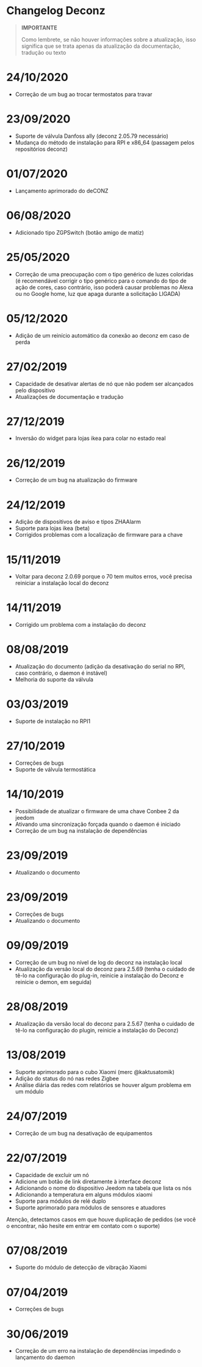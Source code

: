 # Changelog Deconz

>**IMPORTANTE**
>
>Como lembrete, se não houver informações sobre a atualização, isso significa que se trata apenas da atualização da documentação, tradução ou texto

# 24/10/2020

- Correção de um bug ao trocar termostatos para travar

# 23/09/2020

- Suporte de válvula Danfoss ally (deconz 2.05.79 necessário)
- Mudança do método de instalação para RPI e x86_64 (passagem pelos repositórios deconz)

# 01/07/2020

- Lançamento aprimorado do deCONZ

# 06/08/2020

- Adicionado tipo ZGPSwitch (botão amigo de matiz)

# 25/05/2020

- Correção de uma preocupação com o tipo genérico de luzes coloridas (é recomendável corrigir o tipo genérico para o comando do tipo de ação de cores, caso contrário, isso poderá causar problemas no Alexa ou no Google home, luz que apaga durante a solicitação LIGADA)

# 05/12/2020

- Adição de um reinício automático da conexão ao deconz em caso de perda

# 27/02/2019

- Capacidade de desativar alertas de nó que não podem ser alcançados pelo dispositivo
- Atualizações de documentação e tradução

# 27/12/2019

- Inversão do widget para lojas ikea para colar no estado real

# 26/12/2019

- Correção de um bug na atualização do firmware

# 24/12/2019

- Adição de dispositivos de aviso e tipos ZHAAlarm
- Suporte para lojas ikea (beta)
- Corrigidos problemas com a localização de firmware para a chave

# 15/11/2019

- Voltar para deconz 2.0.69 porque o 70 tem muitos erros, você precisa reiniciar a instalação local do deconz

# 14/11/2019

- Corrigido um problema com a instalação do deconz

# 08/08/2019

- Atualização do documento (adição da desativação do serial no RPI, caso contrário, o daemon é instável)
- Melhoria do suporte da válvula

# 03/03/2019

- Suporte de instalação no RPI1

# 27/10/2019

- Correções de bugs
- Suporte de válvula termostática

# 14/10/2019

- Possibilidade de atualizar o firmware de uma chave Conbee 2 da jeedom
- Ativando uma sincronização forçada quando o daemon é iniciado
- Correção de um bug na instalação de dependências

# 23/09/2019

- Atualizando o documento

# 23/09/2019

- Correções de bugs
- Atualizando o documento

# 09/09/2019

- Correção de um bug no nível de log do deconz na instalação local
- Atualização da versão local do deconz para 2.5.69 (tenha o cuidado de tê-lo na configuração do plug-in, reinicie a instalação do Deconz e reinicie o demon, em seguida)

# 28/08/2019

- Atualização da versão local do deconz para 2.5.67 (tenha o cuidado de tê-lo na configuração do plugin, reinicie a instalação do Deconz)

# 13/08/2019

- Suporte aprimorado para o cubo Xiaomi (merc @kaktusatomik)
- Adição do status do nó nas redes Zigbee
- Análise diária das redes com relatórios se houver algum problema em um módulo

# 24/07/2019

- Correção de um bug na desativação de equipamentos

# 22/07/2019

- Capacidade de excluir um nó
- Adicione um botão de link diretamente à interface deconz
- Adicionando o nome do dispositivo Jeedom na tabela que lista os nós
- Adicionando a temperatura em alguns módulos xiaomi
- Suporte para módulos de relé duplo
- Suporte aprimorado para módulos de sensores e atuadores

Atenção, detectamos casos em que houve duplicação de pedidos (se você o encontrar, não hesite em entrar em contato com o suporte)

# 07/08/2019

- Suporte do módulo de detecção de vibração Xiaomi

# 07/04/2019

- Correções de bugs

# 30/06/2019

- Correção de um erro na instalação de dependências impedindo o lançamento do daemon
